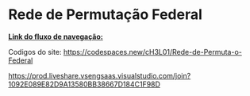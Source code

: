# Rede de Permutação Federal

[**Link do fluxo de navegação:**](https://miro.com/app/board/uXjVJSXUgGY=/)

Codigos do site:  https://codespaces.new/cH3L01/Rede-de-Permuta-o-Federal

https://prod.liveshare.vsengsaas.visualstudio.com/join?1092E089E82D9A13580BB38667D184C1F98D
